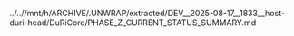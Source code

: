 ../..//mnt/h/ARCHIVE/.UNWRAP/extracted/DEV__2025-08-17__1833__host-duri-head/DuRiCore/PHASE_Z_CURRENT_STATUS_SUMMARY.md